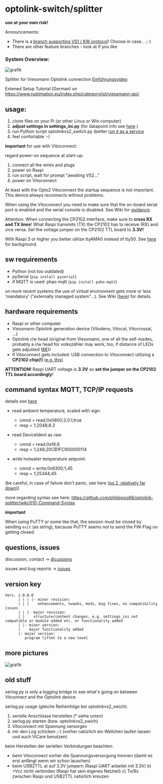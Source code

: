 # optolink-switch/splitter
**use at your own risk!**

Announcements: 
 - There is a [branch supporting VS1 / KW protocol](https://github.com/philippoo66/optolink-splitter/blob/vs1test/)! Choose in case... ;-)
 - There are other feature branches - look at if you like

### System Overview:
![grafik](https://github.com/philippoo66/optolink-splitter/assets/122479122/10185cc5-0eed-4bc3-a8d7-b385c4e73aaf)

Splitter for Viessmann Optolink connection [Einführungsvideo](https://youtu.be/95WIPFBxMsc)

Extened Setup Tutorial (German) on https://www.rustimation.eu/index.php/category/iot/viessmann-api/

## usage:
  1. clone files on your Pi (or other Linux or Win computer)
  2. **adjust settings in settings_ini.py** (for datapoint info see [here](https://github.com/philippoo66/ViessData21?tab=readme-ov-file#dp_listen_2zip) )
  3. run Python script optolinkvs2_switch.py (better [run it as a service](https://github.com/philippoo66/optolink-splitter/wiki/120-optolinkvs2_switch-automatisch-starten)
  4. feel confortable :-)

**important** for use with Vitoconnect:

regard power-on sequence at start-up:
  1. connect all the wires and plugs
  2. power on Raspi
  3. run script, wait for prompt "awaiting VS2..."
  4. power on Vitoconnect

At least with the Opto2 Vitoconnect the startup sequence is not important. This device always reconnects without problems.

When using the Vitoconnect you need to make sure that the on-board serial port is enabled and the serial console is disabled. See Wiki for [guidance](https://github.com/philippoo66/optolink-splitter/wiki/050-Prepare:-enable-serial-port,-disable-serial-console).

Attention: When connecting the CP2102 interface, make sure to **cross RX and TX lines**! What Raspi transmits (TX) the CP2102 has to receive (RX) and vice versa. Set the voltage jumper on the CP2102 TTL board to **3.3V!**

With Raspi 3 or higher you better utilize ttyAMA0 instead of ttyS0. See [here](https://github.com/philippoo66/optolink-splitter/wiki/520-termios.error:-(22,-'Invalid-argument')) for background.


## sw requirements
  - Python (not too outdated)
  - pySerial (`pip install pyserial`)
  - if MQTT is used: phao mqtt (`pip install paho-mqtt`)

  on more recent systems the use of virtual environment gets more or less 'mandatory' ("externally managed system"...). See Wiki ([here](https://github.com/philippoo66/optolink-splitter/wiki/510-error:-externally%E2%80%90managed%E2%80%90environment-%E2%80%90%E2%80%90-venv)) for details.  

## hardware requirements
  - Raspi or other computer
  - Viessmann Optolink generation device (Vitodens, Vitocal, Vitocrossal, ...)
  - Optolink r/w head (original from Viessmann, one of all the self-mades, probably a r/w head for volkszähler may work, too, if distance of LEDs gets adjusted ([8€](https://www.ebay.de/itm/285350331996)))
  - if Vitoconnect gets included: USB connection to Vitoconnect utilizing a **CP2102 chip(!)** [(e.g. this)](https://www.google.com/search?q=cp2102+usb+ttl)

**ATTENTION!** Raspi UART voltage is **3.3V** so **set the jumper on the CP2102 TTL board accordingly**!  

## command syntax MQTT, TCP/IP requests
details see [here](https://github.com/philippoo66/optolink-splitter/wiki/010-Command-Syntax#command-syntax-for-requests-via-mqtt-and-tcpip) 

  - read ambient temperature, scaled with sign:
    - cmnd = read;0x0800;2;0.1;true
    - resp = 1;2048;8.2

  - read DeviceIdent as raw:
    - cmnd = read;0xf8;8
    - resp = 1;248;20CB1FC900000114

  - write hotwater temperature setpoint:
    - cmnd = write;0x6300;1;45
    - resp = 1;25344;45

(be careful, in case of failure don't panic, see here ([pg 2, relatively far down](https://community.viessmann.de/t5/Gas/bitte-Hilfe-Heizung-in-Fehler-Aktorentest-B3HB-Umschaltventil/m-p/412866/highlight/true#M108705)))

more regarding syntax see here: https://github.com/philippoo66/optolink-splitter/wiki/010-Command-Syntax

**important**

When using PuTTY or some like that, the session must be closed by sending `exit` (as string), because PuTTY seems not to send the FIN-Flag on getting closed.

## questions, issues

discussion, contact -> [dicussions](https://github.com/philippoo66/optolink-splitter/discussions)

issues and bug reports -> [issues](https://github.com/philippoo66/optolink-splitter/issues)

## version key
```
Vers. 1.0.0.0
      | | | |- minor revision:
      | | |    enhancements, twaeks, mods, bug fixes, no compatibility issues
      | | |- major revision:
      | |    structure/content changes, e.g. settings_ini not compatible or module added etc. or functionality added
      | |- minor version:
      |    major functionality added
      |- major version:
         program liftet to a new level
```

## more pictures
  
![grafik](https://github.com/philippoo66/optolink-splitter/assets/122479122/82618777-af8b-492d-8669-e755a1172d80)



## old stuff
serlog.py is only a logging bridge to see what's going on between Vitconnect and the Optolink device.

serlog.py usage (gleiche Reihenfolge bei optolinkvs2_swich): 
1.    serielle Anschlüsse herstellen (* siehe unten)
2.    serlog.py starten (bzw. optolinkvs2_swich)
3.    Vitoconnect mit Spannung versorgen
4.    mir den Log schicken ;-) (vorher natürlich ein Weilchen laufen lassen und auch ViCare benutzen)

beim Herstellen der seriellen Verbindungen beachten:
- beim Vitoconnect vorher die Spannungsversorgung trennen (damit es erst anfängt wenn wir schon lauschen)
- beim USB2TTL
  a) auf 3.3V jumpern (Raspi UART arbeitet mit 3.3V) 
  b) +Vcc nicht verbinden (Raspi hat sein eigenes Netzteil) 
  c) Tx/Rx zwischen Raspi und USB2TTL natürlich kreuzen
